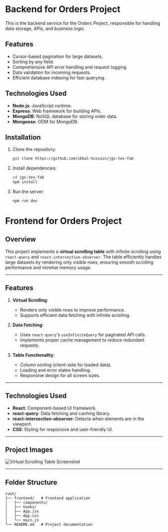 ﻿# Backend for Orders Project

This is the backend service for the Orders Project, responsible for handling data storage, APIs, and business logic.

## Features
- Cursor-based pagination for large datasets.
- Sorting by any field.
- Comprehensive API error handling and request logging.
- Data validation for incoming requests.
- Efficient database indexing for fast querying.

## Technologies Used
- **Node.js**: JavaScript runtime.
- **Express**: Web framework for building APIs.
- **MongoDB**: NoSQL database for storing order data.
- **Mongoose**: ODM for MongoDB.


## Installation

1. Clone the repository:
   ```bash
   git clone https://github.com/ikbal-hussain/jgs-tex-fab

2. Install dependencies:
   ```bash
   cd jgs-tex-fab
   npm install
3. Run the server:
   ```bash
   npm run dev
   

# Frontend for Orders Project

## Overview
This project implements a **virtual scrolling table** with infinite scrolling using `react-query` and `react-intersection-observer`. The table efficiently handles large datasets by rendering only visible rows, ensuring smooth scrolling performance and minimal memory usage.

---

## Features
1. **Virtual Scrolling**:
   - Renders only visible rows to improve performance.
   - Supports efficient data fetching with infinite scrolling.

2. **Data Fetching**:
   - Uses `react-query`'s `useInfiniteQuery` for paginated API calls.
   - Implements proper cache management to reduce redundant requests.

3. **Table Functionality**:
   - Column sorting (client-side for loaded data).
   - Loading and error states handling.
   - Responsive design for all screen sizes.


---

## Technologies Used
- **React**: Component-based UI framework.
- **react-query**: Data fetching and caching library.
- **react-intersection-observer**: Detects when elements are in the viewport.
- **CSS**: Styling for responsive and user-friendly UI.

---
## Project Images
![Virtual Scrolling Table Screenshot](https://github.com/ikbal-hussain/jgs-tex-fab/blob/main/frontend/assets/Virtual%20Scrolling%20table%20screenshot.png?raw=true)

---
## Folder Structure
```plaintext
root/
├── frontend/   # Frontend application
│   ├── components/
│   ├── hooks/
│   ├── App.jsx
│   ├── App.css
│   └── main.js
└── README.md   # Project documentation
```

